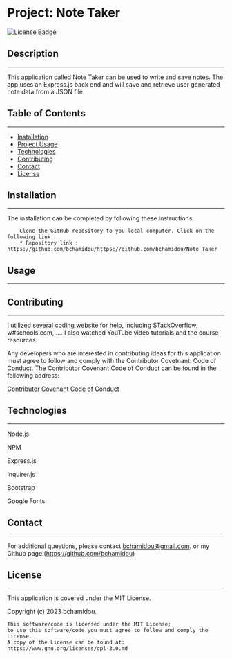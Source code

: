 
# Project: Note Taker
 ![License Badge](https://img.shields.io/badge/License-MIT%20License-blue)

## Description
***

This application called Note Taker can be used to write and save notes. The app uses an Express.js back end and will save and retrieve user generated note data from a JSON file.

## Table of Contents
***
- [Installation](#installation)
- [Project Usage](#usage)
- [Technologies](#Technologies)
- [Contributing](#contributing) 
- [Contact](#contact)
- [License](#license)


## Installation
***

The installation can be completed by following these instructions:

        Clone the GitHub repository to you local computer. Click on the following link.
        * Repository link : https://github.com/bchamidou/https://github.com/bchamidou/Note_Taker  

## Usage 
***

  

## Contributing
***

I  utilized several coding website for help, including STackOverflow, w#schools.com, …. I also watched YouTube video tutorials and the course resources.

Any developers who are interested in contributing ideas for this application must agree to follow and comply with the Contributor Covetnant: Code of Conduct.
The Contributor Covenant Code of Conduct can be found in the following address:

[Contributor Covenant Code of Conduct](https://www.contributor-covenant.org/version/2/0/code_of_conduct/code_of_conduct.md/)


## Technologies
***
Node.js

NPM

Express.js

Inquirer.js

Bootstrap

Google Fonts


## Contact
***

For additional questions, please contact bchamidou@gmail.com.
or my Github page:(https://github.com/bchamidou)

## License
***

This application is covered under the MIT License.

Copyright (c) 2023 bchamidou.

    This software/code is licensed under the MIT License; 
    to use this software/code you must agree to follow and comply the License.
    A copy of the License can be found at: https://www.gnu.org/licenses/gpl-3.0.md 

